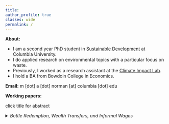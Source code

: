 ```yaml
---
title: 
author_profile: true
classes: wide
permalink: /
---
```


**About:**
- I am a second year PhD student in [Sustainable Development](https://www.sipa.columbia.edu/academics/programs/phd-sustainable-development) at Columbia University.
- I do applied research on environmental topics with a particular focus on waste.
- Previously, I worked as a research assistant at the [Climate Impact Lab](https://impactlab.org/).
- I hold a BA from Bowdoin College in Economics.

**Email:**  m [dot] a [dot] norman [at] columbia [dot] edu

**Working papers:**

click title for abstract
<details><summary> <em>Bottle Redemption, Wealth Transfers, and Informal Wages</em> </summary>
<p>
This paper suggests that waste policy can improve birth outcomes in marginalized populations to a similar extent as EITC, a widely studied welfare program. Between 1973 and 1990, ten states introduced deposit refund programs for bottles. Policy introductions are associated with a .6-3.7 percent reduction in the incidence of low birth weight among mothers with less than a high school education. A simple labor supply model implies that deposit refund programs create opportunities for informal labor among the working poor. These results indicate that job opportunities created by deposit refund programs alleviated gaps in welfare policy during the study period. 
</p>
</details>








